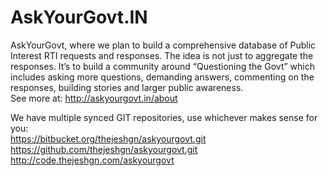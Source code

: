AskYourGovt.IN
==============

AskYourGovt, where we plan to build a comprehensive database of Public Interest RTI requests and responses. The idea is not just to aggregate the responses. It’s to build a community around “Questioning the Govt” which includes asking more questions, demanding answers, commenting on the responses, building stories and larger public awareness.  
See more at: http://askyourgovt.in/about


We have multiple synced GIT repositories, use whichever makes sense for you:  
https://bitbucket.org/thejeshgn/askyourgovt.git  
https://github.com/thejeshgn/askyourgovt.git  
http://code.thejeshgn.com/askyourgovt  

